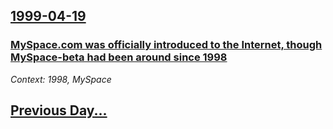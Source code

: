 ## [1999-04-19](/news/1999/04/19/index.md)

### [ MySpace.com was officially introduced to the Internet, though MySpace-beta had been around since 1998](/news/1999/04/19/myspace-com-was-officially-introduced-to-the-internet-though-myspace-beta-had-been-around-since-1998.md)
_Context: 1998, MySpace_

## [Previous Day...](/news/1999/04/18/index.md)

